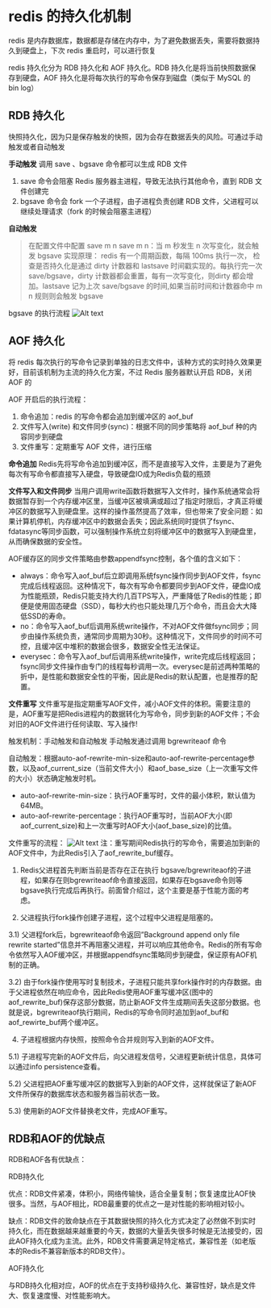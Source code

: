 # redis 的持久化机制
redis 是内存数据库，数据都是存储在内存中，为了避免数据丢失，需要将数据持久到硬盘上，下次 redis 重启时，可以进行恢复

redis 持久化分为 RDB 持久化和 AOF 持久化。RDB 持久化是将当前快照数据保存到硬盘，AOF 持久化是将每次执行的写命令保存到磁盘（类似于 MySQL 的 bin log）

## RDB 持久化
快照持久化，因为只是保存触发的快照，因为会存在数据丢失的风险。可通过手动触发或者自动触发


**手动触发**
调用 save 、bgsave 命令都可以生成 RDB 文件

1. save 命令会阻塞 Redis 服务器主进程，导致无法执行其他命令，直到 RDB 文件创建完
2. bgsave 命令会 fork 一个子进程，由子进程负责创建 RDB 文件，父进程可以继续处理请求（fork 的时候会阻塞主进程）

**自动触发**
>在配置文件中配置 save m n
save m n：当 m 秒发生 n 次写变化，就会触发 bgsave
实现原理：
redis 有一个周期函数，每隔 100ms 执行一次， 检查是否持久化是通过 dirty 计数器和 lastsave 时间戳实现的。每执行完一次 save/bgsave，dirty 计数器都会重置，每有一次写变化，则dirty 都会增加。lastsave 记为上次 save/bgsave 的时间,如果当前时间和计数器命中 m n 规则则会触发 bgsave

bgsave 的执行流程
![Alt text](./1593689548970.png)


## AOF 持久化
将 redis 每次执行的写命令记录到单独的日志文件中，该种方式的实时持久效果更好，目前该机制为主流的持久化方案，不过 Redis 服务器默认开启 RDB，关闭 AOF 的

AOF 开启后的执行流程：
1. 命令追加：redis 的写命令都会追加到缓冲区的 aof_buf
2. 文件写入(write) 和文件同步(sync)：根据不同的同步策略将 aof_buf 种的内容同步到硬盘
3. 文件重写：定期重写 AOF 文件，进行压缩

**命令追加**
Redis先将写命令追加到缓冲区，而不是直接写入文件，主要是为了避免每次有写命令都直接写入硬盘，导致硬盘IO成为Redis负载的瓶颈

**文件写入和文件同步**
当用户调用write函数将数据写入文件时，操作系统通常会将数据暂存到一个内存缓冲区里，当缓冲区被填满或超过了指定时限后，才真正将缓冲区的数据写入到硬盘里。这样的操作虽然提高了效率，但也带来了安全问题：如果计算机停机，内存缓冲区中的数据会丢失；因此系统同时提供了fsync、fdatasync等同步函数，可以强制操作系统立刻将缓冲区中的数据写入到硬盘里，从而确保数据的安全性。

AOF缓存区的同步文件策略由参数appendfsync控制，各个值的含义如下：
- always：命令写入aof_buf后立即调用系统fsync操作同步到AOF文件，fsync完成后线程返回。这种情况下，每次有写命令都要同步到AOF文件，硬盘IO成为性能瓶颈，Redis只能支持大约几百TPS写入，严重降低了Redis的性能；即便是使用固态硬盘（SSD），每秒大约也只能处理几万个命令，而且会大大降低SSD的寿命。
- no：命令写入aof_buf后调用系统write操作，不对AOF文件做fsync同步；同步由操作系统负责，通常同步周期为30秒。这种情况下，文件同步的时间不可控，且缓冲区中堆积的数据会很多，数据安全性无法保证。
- everysec：命令写入aof_buf后调用系统write操作，write完成后线程返回；fsync同步文件操作由专门的线程每秒调用一次。everysec是前述两种策略的折中，是性能和数据安全性的平衡，因此是Redis的默认配置，也是推荐的配置。

**文件重写**
文件重写是指定期重写AOF文件，减小AOF文件的体积。需要注意的是，AOF重写是把Redis进程内的数据转化为写命令，同步到新的AOF文件；不会对旧的AOF文件进行任何读取、写入操作!

触发机制：手动触发和自动触发
手动触发通过调用 bgrewriteaof 命令

自动触发：根据auto-aof-rewrite-min-size和auto-aof-rewrite-percentage参数，以及aof_current_size（当前文件大小）和aof_base_size（上一次重写文件的大小）状态确定触发时机。

- auto-aof-rewrite-min-size：执行AOF重写时，文件的最小体积，默认值为64MB。
- auto-aof-rewrite-percentage：执行AOF重写时，当前AOF大小(即aof_current_size)和上一次重写时AOF大小(aof_base_size)的比值。

文件重写的流程：
![Alt text](./1593690673054.png)
注：重写期间Redis执行的写命令，需要追加到新的AOF文件中，为此Redis引入了aof_rewrite_buf缓存。

1) Redis父进程首先判断当前是否存在正在执行 bgsave/bgrewriteaof的子进程，如果存在则bgrewriteaof命令直接返回，如果存在bgsave命令则等bgsave执行完成后再执行。前面曾介绍过，这个主要是基于性能方面的考虑。

2) 父进程执行fork操作创建子进程，这个过程中父进程是阻塞的。

3.1) 父进程fork后，bgrewriteaof命令返回”Background append only file rewrite started”信息并不再阻塞父进程，并可以响应其他命令。Redis的所有写命令依然写入AOF缓冲区，并根据appendfsync策略同步到硬盘，保证原有AOF机制的正确。

3.2) 由于fork操作使用写时复制技术，子进程只能共享fork操作时的内存数据。由于父进程依然在响应命令，因此Redis使用AOF重写缓冲区(图中的aof_rewrite_buf)保存这部分数据，防止新AOF文件生成期间丢失这部分数据。也就是说，bgrewriteaof执行期间，Redis的写命令同时追加到aof_buf和aof_rewirte_buf两个缓冲区。

4) 子进程根据内存快照，按照命令合并规则写入到新的AOF文件。

5.1) 子进程写完新的AOF文件后，向父进程发信号，父进程更新统计信息，具体可以通过info persistence查看。

5.2) 父进程把AOF重写缓冲区的数据写入到新的AOF文件，这样就保证了新AOF文件所保存的数据库状态和服务器当前状态一致。

5.3) 使用新的AOF文件替换老文件，完成AOF重写。

## RDB和AOF的优缺点
RDB和AOF各有优缺点：

RDB持久化

优点：RDB文件紧凑，体积小，网络传输快，适合全量复制；恢复速度比AOF快很多。当然，与AOF相比，RDB最重要的优点之一是对性能的影响相对较小。

缺点：RDB文件的致命缺点在于其数据快照的持久化方式决定了必然做不到实时持久化，而在数据越来越重要的今天，数据的大量丢失很多时候是无法接受的，因此AOF持久化成为主流。此外，RDB文件需要满足特定格式，兼容性差（如老版本的Redis不兼容新版本的RDB文件）。

AOF持久化

与RDB持久化相对应，AOF的优点在于支持秒级持久化、兼容性好，缺点是文件大、恢复速度慢、对性能影响大。